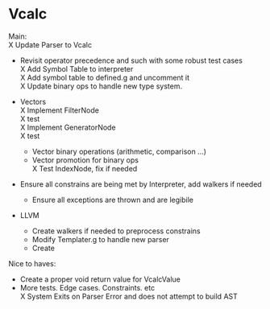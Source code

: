 Vcalc  
=====  

Main:  
X Update Parser to Vcalc  
  - Revisit operator precedence and such with some robust test cases  
X Add Symbol Table to interpreter  
X Add symbol table to defined.g and uncomment it  
X Update binary ops to handle new type system.  
- Vectors  
  X Implement FilterNode  
    X test  
  X Implement GeneratorNode  
    X test  
  - Vector binary operations (arithmetic, comparison ...)  
  - Vector promotion for binary ops  
  X Test IndexNode, fix if needed  



- Ensure all constrains are being met by Interpreter, add walkers if needed  
  - Ensure all exceptions are thrown and are legibile  
- LLVM  
  - Create walkers if needed to preprocess constrains  
  - Modify Templater.g to handle new parser  
  - Create   







Nice to haves:
- Create a proper void return value for VcalcValue   
- More tests. Edge cases. Constraints. etc  
X System Exits on Parser Error and does not attempt to build AST  
